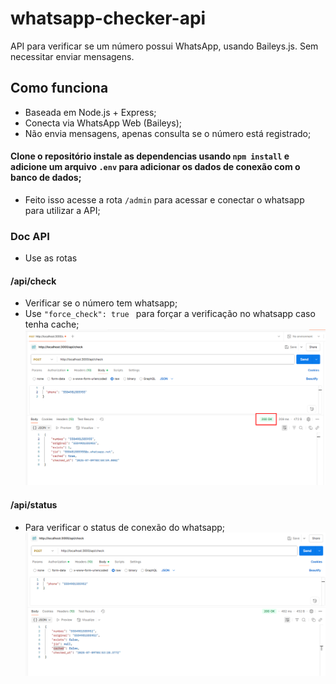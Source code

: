 # whatsapp-checker-api

API para verificar se um número possui WhatsApp, usando Baileys.js. Sem necessitar enviar mensagens.

## Como funciona

- Baseada em Node.js + Express;
- Conecta via WhatsApp Web (Baileys);
- Não envia mensagens, apenas consulta se o número está registrado;

#### Clone o repositório instale as dependencias usando ```npm install``` e adicione um arquivo ```.env``` para adicionar os dados de conexão com o banco de dados;
- Feito isso acesse a rota ```/admin``` para acessar e conectar o whatsapp para utilizar a API;

### Doc API
- Use as rotas 
#### /api/check
- Verificar se o número tem whatsapp;
- Use ```"force_check": true ``` para forçar a verificação no whatsapp caso tenha cache;
![alt text](image.png)

#### /api/status
- Para verificar o status de conexão do whatsapp;
![alt text](image-1.png)